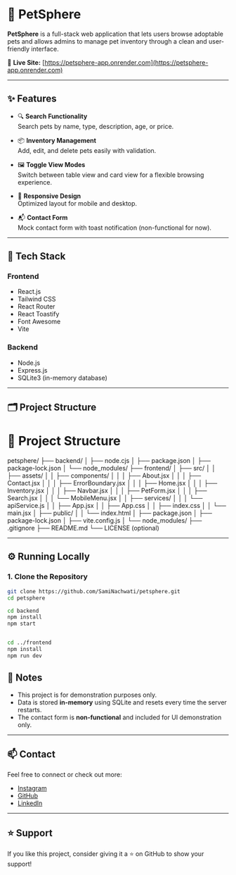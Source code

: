 # 🐾 PetSphere

**PetSphere** is a full-stack web application that lets users browse adoptable pets and allows admins to manage pet inventory through a clean and user-friendly interface.

🔗 **Live Site:** [https://petsphere-app.onrender.com](https://petsphere-app.onrender.com)

---

## ✨ Features

- 🔍 **Search Functionality**  
  Search pets by name, type, description, age, or price.

- 📦 **Inventory Management**  
  Add, edit, and delete pets easily with validation.

- 🖼️ **Toggle View Modes**  
  Switch between table view and card view for a flexible browsing experience.

- 📱 **Responsive Design**  
  Optimized layout for mobile and desktop.

- 📬 **Contact Form**  
  Mock contact form with toast notification (non-functional for now).

---

## 🧱 Tech Stack

### Frontend
- React.js
- Tailwind CSS
- React Router
- React Toastify
- Font Awesome
- Vite

### Backend
- Node.js
- Express.js
- SQLite3 (in-memory database)

---

## 🗂️ Project Structure

# 📁 Project Structure

petsphere/
├── backend/
│   ├── node.cjs
│   ├── package.json
│   ├── package-lock.json
│   └── node_modules/
├── frontend/
│   ├── src/
│   │   ├── assets/
│   │   ├── components/
│   │   │   ├── About.jsx
│   │   │   ├── Contact.jsx
│   │   │   ├── ErrorBoundary.jsx
│   │   │   ├── Home.jsx
│   │   │   ├── Inventory.jsx
│   │   │   ├── Navbar.jsx
│   │   │   ├── PetForm.jsx
│   │   │   ├── Search.jsx
│   │   │   └── MobileMenu.jsx
│   │   ├── services/
│   │   │   └── apiService.js
│   │   ├── App.jsx
│   │   ├── App.css
│   │   ├── index.css
│   │   └── main.jsx
│   ├── public/
│   │   └── index.html
│   ├── package.json
│   ├── package-lock.json
│   ├── vite.config.js
│   └── node_modules/
├── .gitignore
├── README.md
└── LICENSE (optional)


---
## ⚙️ Running Locally

### 1. Clone the Repository

```bash
git clone https://github.com/SamiNachwati/petsphere.git
cd petsphere

cd backend
npm install
npm start


cd ../frontend
npm install
npm run dev

```

## 🧾 Notes

- This project is for demonstration purposes only.
- Data is stored **in-memory** using SQLite and resets every time the server restarts.
- The contact form is **non-functional** and included for UI demonstration only.

---

## 📫 Contact

Feel free to connect or check out more:

- [Instagram](https://instagram.com)
- [GitHub](https://github.com/SamiNachwati)
- [LinkedIn](https://linkedin.com)

---

## ⭐️ Support

If you like this project, consider giving it a ⭐️ on GitHub to show your support!
